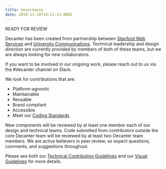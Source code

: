 ```yaml
---
title: Governance
date: 2019-11-28T14:11:13.000Z
---
```

READY FOR REVIEW

Decanter has been created from partnership between [Stanford Web Services](https://uit.stanford.edu/sws) and [University Communications](https://ucomm.stanford.edu/). Technical leadership and design direction are currently provided by members of both of these teams, but we are always looking for new collaborators.

If you  want to be involved in our ongoing work, please reach out to us via the #decanter channel on Slack.

We look for contributions that are:

* Platform-agnostic
* Maintainable
* Reusable
* Brand compliant
* Accessible
* Meet our [Coding Standards](page/use-decanter-as-a-developer-code-standards)

New components will be reviewed by at least one member each of our design and technical teams. Code submitted from contributors outside the core Decanter team will be reviewed by at least two Decanter team members. We are active believers in peer review, so expect questions, comments, and suggestions throughout.

Please see both our [Technical Contribution Guidelines](/page/about-contributing/) and our [Visual Guidelines](/page/visual-guidelines/) for more details.
